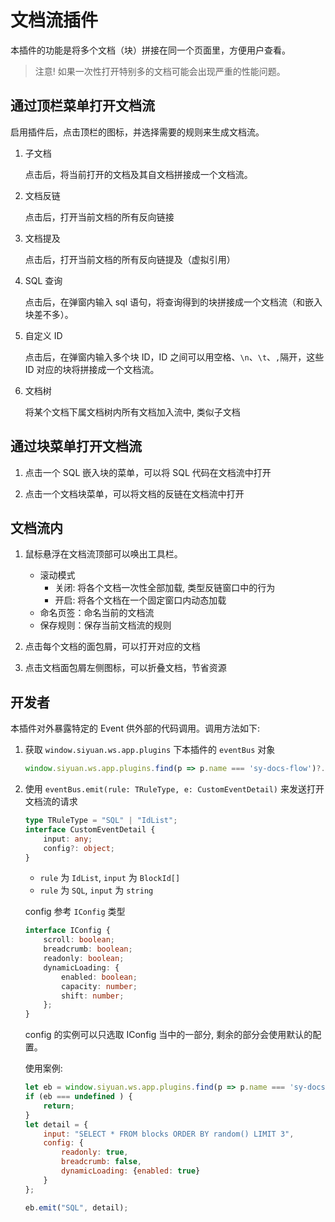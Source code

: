 # 文档流插件

本插件的功能是将多个文档（块）拼接在同一个页面里，方便用户查看。

> 注意! 如果一次性打开特别多的文档可能会出现严重的性能问题。

## 通过顶栏菜单打开文档流

启用插件后，点击顶栏的图标，并选择需要的规则来生成文档流。

1. 子文档

    点击后，将当前打开的文档及其自文档拼接成一个文档流。

2. 文档反链

    点击后，打开当前文档的所有反向链接

3. 文档提及

    点击后，打开当前文档的所有反向链提及（虚拟引用）


4. SQL 查询

    点击后，在弹窗内输入 sql 语句，将查询得到的块拼接成一个文档流（和嵌入块差不多）。

5. 自定义 ID

    点击后，在弹窗内输入多个块 ID，ID 之间可以用空格、`\n`、`\t`、`,`隔开，这些 ID 对应的块将拼接成一个文档流。

6. 文档树

    将某个文档下属文档树内所有文档加入流中, 类似子文档

## 通过块菜单打开文档流

1. 点击一个 SQL 嵌入块的菜单，可以将 SQL 代码在文档流中打开

2. 点击一个文档块菜单，可以将文档的反链在文档流中打开

## 文档流内

1. 鼠标悬浮在文档流顶部可以唤出工具栏。

    - 滚动模式
        - 关闭: 将各个文档一次性全部加载, 类型反链窗口中的行为
        - 开启: 将各个文档在一个固定窗口内动态加载
    - 命名页签：命名当前的文档流
    - 保存规则：保存当前文档流的规则

2. 点击每个文档的面包屑，可以打开对应的文档
3. 点击文档面包屑左侧图标，可以折叠文档，节省资源

## 开发者

本插件对外暴露特定的 Event 供外部的代码调用。调用方法如下:

1. 获取 `window.siyuan.ws.app.plugins` 下本插件的 `eventBus` 对象

    ```js
    window.siyuan.ws.app.plugins.find(p => p.name === 'sy-docs-flow')?.eventBus
    ```

2. 使用 `eventBus.emit(rule: TRuleType, e: CustomEventDetail)` 来发送打开文档流的请求

    ```ts
    type TRuleType = "SQL" | "IdList";
    interface CustomEventDetail {
        input: any;
        config?: object;
    }
    ```

    - `rule` 为 `IdList`, `input` 为 `BlockId[]`
    - `rule` 为 `SQL`, `input` 为 `string`

    config 参考 `IConfig` 类型

    ```ts
    interface IConfig {
        scroll: boolean;
        breadcrumb: boolean;
        readonly: boolean;
        dynamicLoading: {
            enabled: boolean;
            capacity: number;
            shift: number;
        };
    }
    ```

    config 的实例可以只选取 IConfig 当中的一部分, 剩余的部分会使用默认的配置。

    使用案例:
    ```js
    let eb = window.siyuan.ws.app.plugins.find(p => p.name === 'sy-docs-flow')?.eventBus;
    if (eb === undefined ) {
        return;
    }
    let detail = {
        input: "SELECT * FROM blocks ORDER BY random() LIMIT 3",
        config: {
            readonly: true,
            breadcrumb: false,
            dynamicLoading: {enabled: true}
        }
    };

    eb.emit("SQL", detail);
    ```
